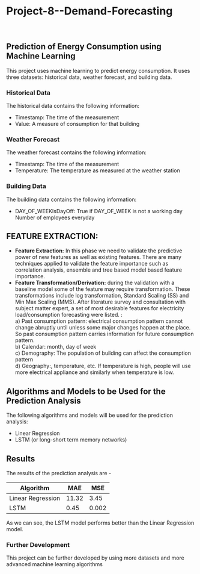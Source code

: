 # Project-8--Demand-Forecasting
<br>

## Prediction of Energy Consumption using Machine Learning
This project uses machine learning to predict energy consumption. It uses three datasets: historical data, weather forecast, and building data.

### Historical Data
The historical data contains the following information:
<ul>
 <li> Timestamp: The time of the measurement </li> 
 <li> Value: A measure of consumption for that building </li>
</ul> 

### Weather Forecast
The weather forecast contains the following information:
<ul>
 <li> Timestamp: The time of the measurement </li>
 <li> Temperature: The temperature as measured at the weather station </li>
</ul> 

### Building Data
The building data contains the following information:
<ul>
<li> DAY_OF_WEEKIsDayOff: True if DAY_OF_WEEK is not a working day
 Number of employees everyday </li> </ul>

## FEATURE EXTRACTION:
<ul>
 <li> <b> Feature Extraction:</b> In this phase we need to validate the predictive power of new features as well as existing features. There are many techniques applied to validate the feature importance such as correlation analysis, ensemble and tree based model based feature importance. </li>

 <li> <b>Feature Transformation/Derivation:</b> during the validation with a baseline model some of the feature may require transformation. These transformations include log transformation, Standard Scaling (SS) and Min Max Scaling (MMS).  After literature survey and consultation with subject matter expert, a set of most desirable features for electricity load/consumption forecasting were listed.  :<br>
a) Past consumption pattern: electrical consumption pattern cannot change abruptly until unless some major changes happen at the place. So past consumption pattern carries information for future consumption pattern.  <br>
b) Calendar:  month, day of week <br>
c) Demography: The population of building can affect the consumption pattern <br>
d) Geography:, temperature, etc. If temperature is high, people will use more electrical appliance and similarly when temperature is low. <br>
 </li> </ul> 
 
## Algorithms and Models to be Used for the Prediction Analysis
The following algorithms and models will be used for the prediction analysis:
<ul>
 <li>Linear Regression </li>
 <li> LSTM (or long-short term memory networks) </li> </ul>

## Results
The results of the prediction analysis are -
<table>
  <thead>
    <tr>
      <th>Algorithm</th>
      <th>MAE</th>
      <th>MSE</th>
    </tr>
  </thead>
  <tbody>
    <tr>
      <td>Linear Regression</td>
      <td>11.32</td>
      <td>3.45</td>
    </tr>
    <tr>
      <td>LSTM</td>
      <td>0.45</td>
      <td>0.002</td>
    </tr>
  </tbody>
</table>

As we can see, the LSTM model performs better than the Linear Regression model.

### Further Development
This project can be further developed by using more datasets and more advanced machine learning algorithms


